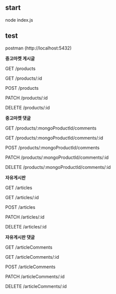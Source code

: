 ## start

node index.js

## test

postman (http://localhost:5432)

**중고마켓 게시글**

GET /products

GET /products/:id

POST /products

PATCH /products/:id

DELETE /products/:id

**중고마켓 댓글**

GET /products/:mongoProductId/comments

GET /products/:mongoProductId/comments/:id

POST /products/:mongoProductId/comments

PATCH /products/:mongoProductId/comments/:id

DELETE /products/:mongoProductId/comments/:id

**자유게시판**

GET /articles

GET /articles/:id

POST /articles

PATCH /articles/:id

DELETE /articles/:id

**자유게시판 댓글**

GET /articleComments

GET /articleComments/:id

POST /articleComments

PATCH /articleComments/:id

DELETE /articleComments/:id
